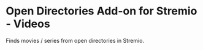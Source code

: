 # Open Directories Add-on for Stremio - Videos

Finds movies / series from open directories in Stremio.

